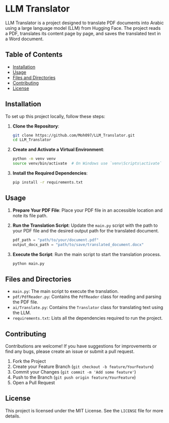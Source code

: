 # LLM Translator

LLM Translator is a project designed to translate PDF documents into Arabic using a large language model (LLM) from Hugging Face. The project reads a PDF, translates its content page by page, and saves the translated text in a Word document.

## Table of Contents

- [Installation](#installation)
- [Usage](#usage)
- [Files and Directories](#files-and-directories)
- [Contributing](#contributing)
- [License](#license)

## Installation

To set up this project locally, follow these steps:

1. **Clone the Repository**:
    ```sh
    git clone https://github.com/Moh097/LLM_Translator.git
    cd LLM_Translator
    ```

2. **Create and Activate a Virtual Environment**:
    ```sh
    python -m venv venv
    source venv/bin/activate  # On Windows use `venv\Scripts\activate`
    ```

3. **Install the Required Dependencies**:
    ```sh
    pip install -r requirements.txt
    ```

## Usage

1. **Prepare Your PDF File**:
    Place your PDF file in an accessible location and note its file path.

2. **Run the Translation Script**:
    Update the `main.py` script with the path to your PDF file and the desired output path for the translated document.
    ```python
    pdf_path = "path/to/your/document.pdf"
    output_docx_path = "path/to/save/translated_document.docx"
    ```

3. **Execute the Script**:
    Run the main script to start the translation process.
    ```sh
    python main.py
    ```

## Files and Directories

- `main.py`: The main script to execute the translation.
- `pdf/PdfReader.py`: Contains the `PdfReader` class for reading and parsing the PDF file.
- `ai/Translate.py`: Contains the `Translator` class for translating text using the LLM.
- `requirements.txt`: Lists all the dependencies required to run the project.

## Contributing

Contributions are welcome! If you have suggestions for improvements or find any bugs, please create an issue or submit a pull request.

1. Fork the Project
2. Create your Feature Branch (`git checkout -b feature/YourFeature`)
3. Commit your Changes (`git commit -m 'Add some feature'`)
4. Push to the Branch (`git push origin feature/YourFeature`)
5. Open a Pull Request

## License

This project is licensed under the MIT License. See the `LICENSE` file for more details.

